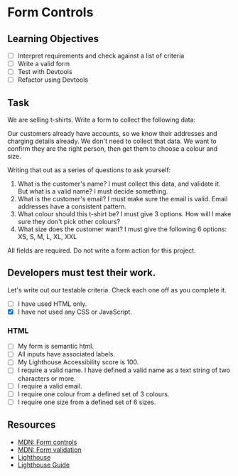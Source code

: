 # Form Controls

## Learning Objectives

<!--{{<objectives>}}>-->

- [ ] Interpret requirements and check against a list of criteria
- [ ] Write a valid form
- [ ] Test with Devtools
- [ ] Refactor using Devtools
<!--{{<objectives>}}>-->

## Task

We are selling t-shirts. Write a form to collect the following data:

Our customers already have accounts, so we know their addresses and charging details already. We don't need to collect that data. We want to confirm they are the right person, then get them to choose a colour and size.

Writing that out as a series of questions to ask yourself:

1. What is the customer's name? I must collect this data, and validate it. But what is a valid name? I must decide something.
2. What is the customer's email? I must make sure the email is valid. Email addresses have a consistent pattern.
3. What colour should this t-shirt be? I must give 3 options. How will I make sure they don't pick other colours?
4. What size does the customer want? I must give the following 6 options: XS, S, M, L, XL, XXL

All fields are required.
Do not write a form action for this project.

## Developers must test their work.

Let's write out our testable criteria. Check each one off as you complete it.

- [ ] I have used HTML only.
- [x] I have not used any CSS or JavaScript.

### HTML

- [ ] My form is semantic html.
- [ ] All inputs have associated labels.
- [ ] My Lighthouse Accessibility score is 100.
- [ ] I require a valid name. I have defined a valid name as a text string of two characters or more.
- [ ] I require a valid email.
- [ ] I require one colour from a defined set of 3 colours.
- [ ] I require one size from a defined set of 6 sizes.

## Resources

- [MDN: Form controls](https://developer.mozilla.org/en-US/docs/Learn/Forms)
- [MDN: Form validation](https://developer.mozilla.org/en-US/docs/Learn/Forms/Form_validation)
- [Lighthouse](https://developers.google.com/web/tools/lighthouse)
- [Lighthouse Guide](https://programming.codeyourfuture.io/guides/testing/lighthouse)
